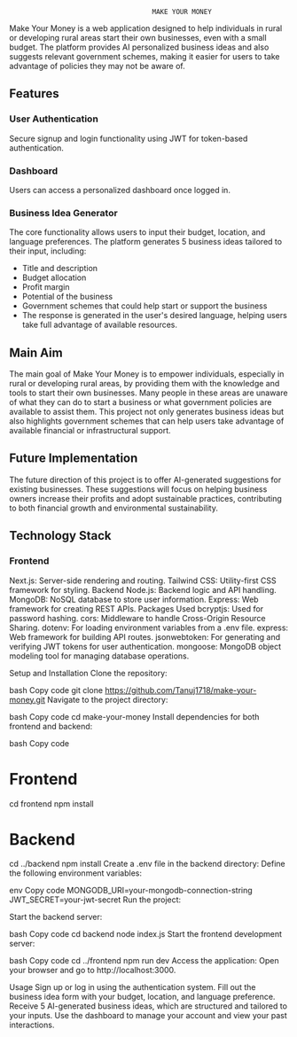                                         MAKE YOUR MONEY

Make Your Money is a web application designed to help individuals in rural or developing rural areas start their own businesses, even with a small budget. The platform provides AI personalized business ideas and also suggests relevant government schemes, making it easier for users to take advantage of policies they may not be aware of.

## Features

### User Authentication
Secure signup and login functionality using JWT for token-based authentication.

### Dashboard
Users can access a personalized dashboard once logged in.

### Business Idea Generator
The core functionality allows users to input their budget, location, and language preferences. The platform generates 5 business ideas tailored to their input, including:

* Title and description
* Budget allocation
* Profit margin
* Potential of the business
* Government schemes that could help start or support the business
* The response is generated in the user's desired language, helping users take full advantage of available resources.


## Main Aim

The main goal of Make Your Money is to empower individuals, especially in rural or developing rural areas, by providing them with the knowledge and tools to start their own businesses. Many people in these areas are unaware of what they can do to start a business or what government policies are available to assist them. This project not only generates business ideas but also highlights government schemes that can help users take advantage of available financial or infrastructural support.

## Future Implementation
The future direction of this project is to offer AI-generated suggestions for existing businesses. These suggestions will focus on helping business owners increase their profits and adopt sustainable practices, contributing to both financial growth and environmental sustainability.

## Technology Stack

### Frontend

Next.js: Server-side rendering and routing.
Tailwind CSS: Utility-first CSS framework for styling.
Backend
Node.js: Backend logic and API handling.
MongoDB: NoSQL database to store user information.
Express: Web framework for creating REST APIs.
Packages Used
bcryptjs: Used for password hashing.
cors: Middleware to handle Cross-Origin Resource Sharing.
dotenv: For loading environment variables from a .env file.
express: Web framework for building API routes.
jsonwebtoken: For generating and verifying JWT tokens for user authentication.
mongoose: MongoDB object modeling tool for managing database operations.



Setup and Installation
Clone the repository:

bash
Copy code
git clone https://github.com/Tanuj1718/make-your-money.git
Navigate to the project directory:

bash
Copy code
cd make-your-money
Install dependencies for both frontend and backend:

bash
Copy code
# Frontend
cd frontend
npm install

# Backend
cd ../backend
npm install
Create a .env file in the backend directory: Define the following environment variables:

env
Copy code
MONGODB_URI=your-mongodb-connection-string
JWT_SECRET=your-jwt-secret
Run the project:

Start the backend server:

bash
Copy code
cd backend
node index.js
Start the frontend development server:

bash
Copy code
cd ../frontend
npm run dev
Access the application: Open your browser and go to http://localhost:3000.

Usage
Sign up or log in using the authentication system.
Fill out the business idea form with your budget, location, and language preference.
Receive 5 AI-generated business ideas, which are structured and tailored to your inputs.
Use the dashboard to manage your account and view your past interactions.